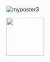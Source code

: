 ![myposter3](https://sosmany1.github.io/docs/assets/semigans.png)

<img src="(https://sosmany1.github.io/docs/assets/semigans.png)" width="100" height="100">


